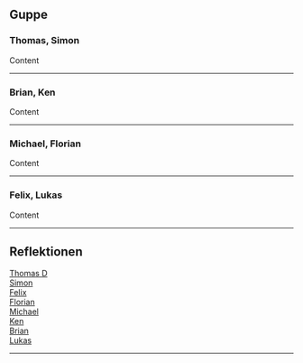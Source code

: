 ## Guppe
### Thomas, Simon
Content
***
### Brian, Ken
Content
***
### Michael, Florian
Content
***
### Felix, Lukas
Content
***


## Reflektionen
[Thomas D](ThomasD)  
[Simon](Simon)  
[Felix](Felix)  
[Florian](Florian)  
[Michael](Michael)  
[Ken](Ken)  
[Brian](Brian)  
[Lukas](Lukas)  
***